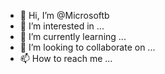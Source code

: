 - 👋 Hi, I’m @Microsoftb
- 👀 I’m interested in ...
- 🌱 I’m currently learning ...
- 💞️ I’m looking to collaborate on ...
- 📫 How to reach me ...

<!---
Microsoftb/Microsoftb is a ✨ special ✨ repository because its `README.md` (this file) appears on your GitHub profile.
You can click the Preview link to take a look at your changes.
--->
